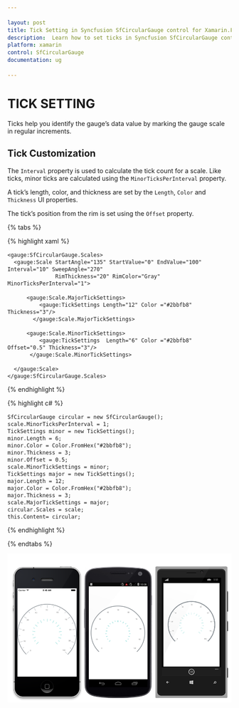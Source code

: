 ```yaml
---

layout: post
title: Tick Setting in Syncfusion SfCircularGauge control for Xamarin.Forms
description:  Learn how to set ticks in Syncfusion SfCircularGauge control
platform: xamarin
control: SfCircularGauge
documentation: ug

---
```


# TICK SETTING

Ticks help you identify the gauge’s data value by marking the gauge scale in regular increments.

## Tick Customization  

The `Interval` property is used to calculate the tick count for a scale. Like ticks, minor ticks are calculated using the `MinorTicksPerInterval` property.

A tick’s length, color, and thickness are set by the `Length`, `Color` and `Thickness` UI properties.

The tick’s position from the rim is set using the `Offset` property.

{% tabs %}

{% highlight xaml %}
  
    <gauge:SfCircularGauge.Scales>
      <gauge:Scale StartAngle="135" StartValue="0" EndValue="100" Interval="10" SweepAngle="270"
                   RimThickness="20" RimColor="Gray" MinorTicksPerInterval="1">
        
          <gauge:Scale.MajorTickSettings>
              <gauge:TickSettings Length="12" Color ="#2bbfb8" Thickness="3"/>
            </gauge:Scale.MajorTickSettings>
              
          <gauge:Scale.MinorTickSettings>
              <gauge:TickSettings  Length="6" Color ="#2bbfb8"  Offset="0.5" Thickness="3"/>
           </gauge:Scale.MinorTickSettings>               
    
      </gauge:Scale>
    </gauge:SfCircularGauge.Scales>

{% endhighlight %}

{% highlight c# %}

    SfCircularGauge circular = new SfCircularGauge();
    scale.MinorTicksPerInterval = 1;
    TickSettings minor = new TickSettings();
    minor.Length = 6;
    minor.Color = Color.FromHex("#2bbfb8");
    minor.Thickness = 3;
	minor.Offset = 0.5;
    scale.MinorTickSettings = minor;
    TickSettings major = new TickSettings();
    major.Length = 12;
    major.Color = Color.FromHex("#2bbfb8");
    major.Thickness = 3;
    scale.MajorTickSettings = major;
    circular.Scales = scale;
    this.Content= circular;
    
{% endhighlight %}

{% endtabs %}

![](tick-setting_images/offset.png)